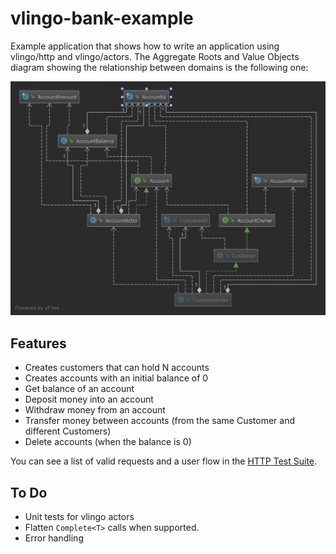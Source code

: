 vlingo-bank-example
===================

Example application that shows how to write an application using vlingo/http and vlingo/actors. 
The Aggregate Roots and Value Objects diagram showing the relationship between domains is the following one:

![Domain](doc/images/domain-relationship.png)

Features
--------

* Creates customers that can hold N accounts
* Creates accounts with an initial balance of 0
* Get balance of an account
* Deposit money into an account
* Withdraw money from an account
* Transfer money between accounts (from the same Customer and different Customers)
* Delete accounts (when the balance is 0)

You can see a list of valid requests and a user flow in the [HTTP Test Suite](src/test/http/customer.http).

To Do
-----

* Unit tests for vlingo actors
* Flatten `Complete<T>` calls when supported.
* Error handling